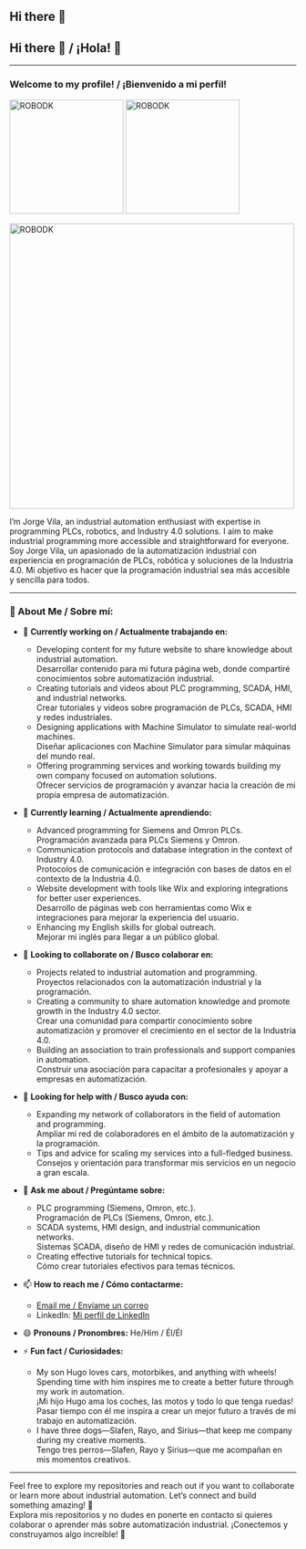 ## Hi there 👋

## Hi there 👋 / ¡Hola! 👋

---

### Welcome to my profile! / ¡Bienvenido a mi perfil!

<img src="https://robodk.com/doc/es/Basic-Guide_files/img4.png" alt="ROBODK" width="200" /> <img src="https://docs.factoryio.com/getting-started/img/overview.jpg" alt="ROBODK" width="200" />

<img src="https://factoryio.com/_ipx/h_400&q_90&fit_inside/img/banner-fio-fp.png" alt="ROBODK" width="500" />


I’m Jorge Vila, an industrial automation enthusiast with expertise in programming PLCs, robotics, and Industry 4.0 solutions. I aim to make industrial programming more accessible and straightforward for everyone.  
Soy Jorge Vila, un apasionado de la automatización industrial con experiencia en programación de PLCs, robótica y soluciones de la Industria 4.0. Mi objetivo es hacer que la programación industrial sea más accesible y sencilla para todos.

---

### 🚀 About Me / Sobre mí:
- 🔭 **Currently working on / Actualmente trabajando en:**
  - Developing content for my future website to share knowledge about industrial automation.  
    Desarrollar contenido para mi futura página web, donde compartiré conocimientos sobre automatización industrial.
  - Creating tutorials and videos about PLC programming, SCADA, HMI, and industrial networks.  
    Crear tutoriales y videos sobre programación de PLCs, SCADA, HMI y redes industriales.
  - Designing applications with Machine Simulator to simulate real-world machines.  
    Diseñar aplicaciones con Machine Simulator para simular máquinas del mundo real.
  - Offering programming services and working towards building my own company focused on automation solutions.  
    Ofrecer servicios de programación y avanzar hacia la creación de mi propia empresa de automatización.

- 🌱 **Currently learning / Actualmente aprendiendo:**
  - Advanced programming for Siemens and Omron PLCs.  
    Programación avanzada para PLCs Siemens y Omron.
  - Communication protocols and database integration in the context of Industry 4.0.  
    Protocolos de comunicación e integración con bases de datos en el contexto de la Industria 4.0.
  - Website development with tools like Wix and exploring integrations for better user experiences.  
    Desarrollo de páginas web con herramientas como Wix e integraciones para mejorar la experiencia del usuario.
  - Enhancing my English skills for global outreach.  
    Mejorar mi inglés para llegar a un público global.

- 👯 **Looking to collaborate on / Busco colaborar en:**
  - Projects related to industrial automation and programming.  
    Proyectos relacionados con la automatización industrial y la programación.
  - Creating a community to share automation knowledge and promote growth in the Industry 4.0 sector.  
    Crear una comunidad para compartir conocimiento sobre automatización y promover el crecimiento en el sector de la Industria 4.0.
  - Building an association to train professionals and support companies in automation.  
    Construir una asociación para capacitar a profesionales y apoyar a empresas en automatización.

- 🤔 **Looking for help with / Busco ayuda con:**
  - Expanding my network of collaborators in the field of automation and programming.  
    Ampliar mi red de colaboradores en el ámbito de la automatización y la programación.
  - Tips and advice for scaling my services into a full-fledged business.  
    Consejos y orientación para transformar mis servicios en un negocio a gran escala.

- 💬 **Ask me about / Pregúntame sobre:**
  - PLC programming (Siemens, Omron, etc.).  
    Programación de PLCs (Siemens, Omron, etc.).
  - SCADA systems, HMI design, and industrial communication networks.  
    Sistemas SCADA, diseño de HMI y redes de comunicación industrial.
  - Creating effective tutorials for technical topics.  
    Cómo crear tutoriales efectivos para temas técnicos.

- 📫 **How to reach me / Cómo contactarme:**
  - [Email me / Envíame un correo](mailto:jorgevilatimor@gmail.com)
  - LinkedIn: [Mi perfil de LinkedIn](https://www.linkedin.com/in/jorge-vila-timor-a57691116)

- 😄 **Pronouns / Pronombres:** He/Him / Él/Él

- ⚡ **Fun fact / Curiosidades:**
  - My son Hugo loves cars, motorbikes, and anything with wheels! Spending time with him inspires me to create a better future through my work in automation.  
    ¡Mi hijo Hugo ama los coches, las motos y todo lo que tenga ruedas! Pasar tiempo con él me inspira a crear un mejor futuro a través de mi trabajo en automatización.
  - I have three dogs—Slafen, Rayo, and Sirius—that keep me company during my creative moments.  
    Tengo tres perros—Slafen, Rayo y Sirius—que me acompañan en mis momentos creativos.

---

Feel free to explore my repositories and reach out if you want to collaborate or learn more about industrial automation. Let’s connect and build something amazing! 🚀  
Explora mis repositorios y no dudes en ponerte en contacto si quieres colaborar o aprender más sobre automatización industrial. ¡Conectemos y construyamos algo increíble! 🚀
